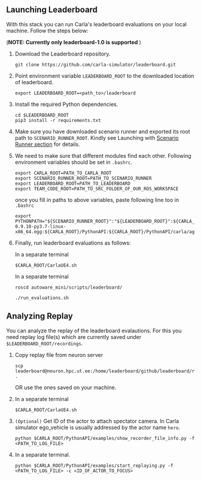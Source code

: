 
## Launching Leaderboard

With this stack you can run Carla's leaderboard evaluations on your local machine. Follow the steps below: 

(<b>NOTE: Currently only leaderboard-1.0 is supported </b>)

1. Download the Leaderboard repository.
   ```
   git clone https://github.com/carla-simulator/leaderboard.git
   ```
2. Point environment variable `LEADERBOARD_ROOT` to the downloaded location of leaderboard.
   ```
   export LEADERBOARD_ROOT=<path_to>/leaderboard
   ```
3. Install the required Python dependencies.
   ```
   cd $LEADERBOARD_ROOT
   pip3 install -r requirements.txt
   ```
4. Make sure you have downloaded scenario runner and exported its root path to `SCENARIO_RUNNER_ROOT`. Kindly see Launching with [Scenario Runner section](../../README.md#launching-with-scenario-runner) for details.

5. We need to make sure that different modules find each other. Following environment variables should be set in `.bashrc`.

   ```
   export CARLA_ROOT=PATH_TO_CARLA_ROOT
   export SCENARIO_RUNNER_ROOT=PATH_TO_SCENARIO_RUNNER
   export LEADERBOARD_ROOT=PATH_TO_LEADERBOARD
   export TEAM_CODE_ROOT=PATH_TO_SRC_FOLDER_OF_OUR_ROS_WORKSPACE
   ```
   once you fill in paths to above variables, paste following line too in `.bashrc`

   ```
   export PYTHONPATH="${SCENARIO_RUNNER_ROOT}":"${LEADERBOARD_ROOT}":${CARLA_ROOT}/PythonAPI/carla/dist/carla-0.9.10-py3.7-linux-x86_64.egg:${CARLA_ROOT}/PythonAPI:${CARLA_ROOT}/PythonAPI/carla/agents:${CARLA_ROOT}/PythonAPI/carla${PYTHONPATH}
   ```

6. Finally, run leaderboard evaluations as follows:

   In a separate terminal
   ```
   $CARLA_ROOT/CarlaUE4.sh
   ```

   In a separate terminal
   ```
   roscd autoware_mini/scripts/leaderboard/

   ./run_evaluations.sh
   ```

## Analyzing Replay

You can analyze the replay of the leaderboard evalautions. For this you need replay log file(s) which are currently saved under `$LEADERBOARD_ROOT/recordings`.

1. Copy replay file from neuron server

   ```
   scp leaderboard@neuron.hpc.ut.ee:/home/leaderboard/github/leaderboard/recordings/<NAME_OF_LOG_FILE> .
   ```

   OR use the ones saved on your machine.

2. In a separate terminal
   ```
   $CARLA_ROOT/CarlaUE4.sh
   ```

3. `(Optional)` Get ID of the actor to attach spectator camera. In Carla simulator ego_vehicle is usually addressed by the actor name `hero`.

   ```
   python $CARLA_ROOT/PythonAPI/examples/show_recorder_file_info.py -f <PATH_TO_LOG_FILE>
   ```

4. In a separate terminal.

   ```
   python $CARLA_ROOT/PythonAPI/examples/start_replaying.py -f <PATH_TO_LOG_FILE> -c <ID_OF_ACTOR_TO_FOCUS>
   ```